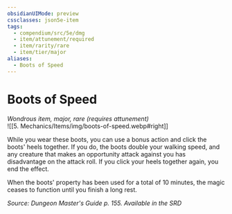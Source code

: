 ```yaml
---
obsidianUIMode: preview
cssclasses: json5e-item
tags:
  - compendium/src/5e/dmg
  - item/attunement/required
  - item/rarity/rare
  - item/tier/major
aliases:
  - Boots of Speed
---
```

# Boots of Speed
*Wondrous item, major, rare (requires attunement)*  
![[5. Mechanics/Items/img/boots-of-speed.webp#right]]  


While you wear these boots, you can use a bonus action and click the boots' heels together. If you do, the boots double your walking speed, and any creature that makes an opportunity attack against you has disadvantage on the attack roll. If you click your heels together again, you end the effect.

When the boots' property has been used for a total of 10 minutes, the magic ceases to function until you finish a long rest.

*Source: Dungeon Master's Guide p. 155. Available in the <span title='Systems Reference Document (5.1)'>SRD</span>*
